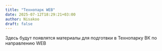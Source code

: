 ```yaml
---
title: "Технопарк WEB"
date: 2025-07-12T18:29:21+03:00
author: Nisakoo
draft: false
---
```


Здесь будут появлятся материалы для подготвки в Технопарку ВК по направлению WEB
